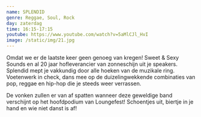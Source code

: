 ```yaml
---
name: SPLENDID
genre: Reggae, Soul, Rock
day: zaterdag
time: 16:15-17:15
youtube: https://www.youtube.com/watch?v=5aMlCJl_HvI
image: /static/img/21.jpg
---
```

Omdat we er de laatste keer geen genoeg van kregen!
Sweet & Sexy Sounds en al 20 jaar hofleverancier van zonneschijn uit je speakers. Splendid mept je vakkundig door alle hoeken van de muzikale ring. Voetenwerk in check, dans mee op de duizelingwekkende combinaties van pop, reggae en hip-hop die je steeds weer verrassen.

De vonken zullen er van af spatten wanneer deze geweldige band verschijnt op het hoofdpodium van Loungefest! Schoentjes uit, biertje in je hand en wie niet danst is af!